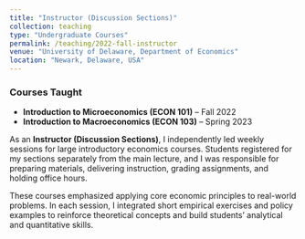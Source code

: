 ```yaml
---
title: "Instructor (Discussion Sections)"
collection: teaching
type: "Undergraduate Courses"
permalink: /teaching/2022-fall-instructor
venue: "University of Delaware, Department of Economics"
location: "Newark, Delaware, USA"
---
```


### Courses Taught
- **Introduction to Microeconomics (ECON 101)** – Fall 2022  
- **Introduction to Macroeconomics (ECON 103)** – Spring 2023  

As an **Instructor (Discussion Sections)**, I independently led weekly sessions for large introductory economics courses. Students registered for my sections separately from the main lecture, and I was responsible for preparing materials, delivering instruction, grading assignments, and holding office hours.  

These courses emphasized applying core economic principles to real-world problems. In each session, I integrated short empirical exercises and policy examples to reinforce theoretical concepts and build students’ analytical and quantitative skills.  
